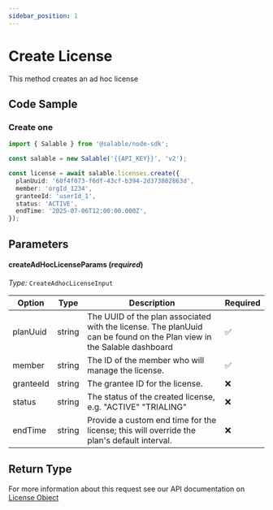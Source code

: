 ```yaml
---
sidebar_position: 1
---
```


# Create License

This method creates an ad hoc license

## Code Sample

### Create one

```typescript
import { Salable } from '@salable/node-sdk';

const salable = new Salable('{{API_KEY}}', 'v2');

const license = await salable.licenses.create({
  planUuid: '60f4f073-f6df-43cf-b394-2d373802863d',
  member: 'orgId_1234',
  granteeId: 'userId_1',
  status: 'ACTIVE',
  endTime: '2025-07-06T12:00:00.000Z',
});
```

## Parameters

#### createAdHocLicenseParams (_required_)

_Type:_ `CreateAdhocLicenseInput`

| Option    | Type   | Description                                                                                                           | Required |
| --------- | ------ | --------------------------------------------------------------------------------------------------------------------- | -------- |
| planUuid  | string | The UUID of the plan associated with the license. The planUuid can be found on the Plan view in the Salable dashboard | ✅        |
| member    | string | The ID of the member who will manage the license.                                                                     | ✅        |
| granteeId | string | The grantee ID for the license.                                                                                       | ❌        |
| status    | string | The status of the created license, e.g. "ACTIVE" "TRIALING"                                                           | ❌        |
| endTime   | string | Provide a custom end time for the license; this will override the plan's default interval.                            | ❌        |

## Return Type

For more information about this request see our API documentation on [License Object](https://docs.salable.app/api/v2#tag/Licenses/operation/getLicenseByUuid)
